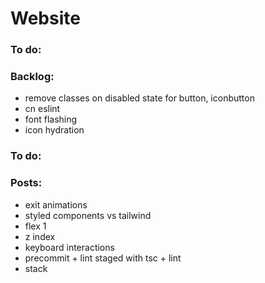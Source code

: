# Website

### To do:

### Backlog:

- remove classes on disabled state for button, iconbutton
- cn eslint
- font flashing
- icon hydration

### To do:

### Posts:

- exit animations
- styled components vs tailwind
- flex 1
- z index
- keyboard interactions
- precommit + lint staged with tsc + lint
- stack
